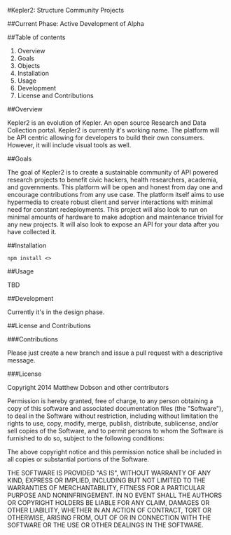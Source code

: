 #Kepler2: Structure Community Projects

##Current Phase: Active Development of Alpha

##Table of contents

1. Overview
2. Goals
3. Objects
4. Installation
5. Usage
6. Development
7. License and Contributions

##Overview

Kepler2 is an evolution of Kepler. An open source Research and Data Collection portal. Kepler2 is currently it's working name. The platform will be API centric allowing for developers to build their own consumers. However, it will include visual tools as well.

##Goals

The goal of Kepler2 is to create a sustainable community of API powered research projects to benefit civic hackers, health researchers, academia, and governments.
This platform will be open and honest from day one and encourage contributions from any use case. The platform itself aims to use hypermedia to create robust client
and server interactions with minimal need for constant redeployments. This project will also look to run on minimal amounts of hardware to make adoption and maintenance trivial
for any new projects. It will also look to expose an API for your data after you have collected it.


##Installation

`npm install <>`

##Usage

TBD

##Development

Currently it's in the design phase.

##License and Contributions

###Contributions

Please just create a new branch and issue a pull request with a descriptive message.

###License

Copyright 2014 Matthew Dobson and other contributors

Permission is hereby granted, free of charge, to any person obtaining a copy of this software and associated documentation files (the "Software"), to deal in the Software without restriction, including without limitation the rights to use, copy, modify, merge, publish, distribute, sublicense, and/or sell copies of the Software, and to permit persons to whom the Software is furnished to do so, subject to the following conditions:

The above copyright notice and this permission notice shall be included in all copies or substantial portions of the Software.

THE SOFTWARE IS PROVIDED "AS IS", WITHOUT WARRANTY OF ANY KIND, EXPRESS OR IMPLIED, INCLUDING BUT NOT LIMITED TO THE WARRANTIES OF MERCHANTABILITY, FITNESS FOR A PARTICULAR PURPOSE AND NONINFRINGEMENT. IN NO EVENT SHALL THE AUTHORS OR COPYRIGHT HOLDERS BE LIABLE FOR ANY CLAIM, DAMAGES OR OTHER LIABILITY, WHETHER IN AN ACTION OF CONTRACT, TORT OR OTHERWISE, ARISING FROM, OUT OF OR IN CONNECTION WITH THE SOFTWARE OR THE USE OR OTHER DEALINGS IN THE SOFTWARE.
